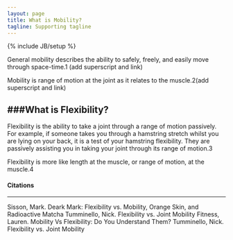 ```yaml
---
layout: page
title: What is Mobility?
tagline: Supporting tagline
---
```

{% include JB/setup %}

General mobility describes the ability to safely, freely, and easily move through space-time.1 (add superscript and link)

Mobility is range of motion at the joint as it relates to the muscle.2(add superscript and link)

###What is Flexibility?
---
Flexibility is the ability to take a joint through a range of motion passively. For example, if someone takes you through a hamstring stretch whilst you are lying on your back, it is a test of your hamstring flexibility. They are passively assisting you in taking your joint through its range of motion.3

Flexibility is more like length at the muscle, or range of motion, at the muscle.4

#### Citations
---
Sisson, Mark. Deark Mark: Flexibility vs. Mobility, Orange Skin, and Radioactive Matcha
Tumminello, Nick. Flexibility vs. Joint Mobility
Fitness, Lauren. Mobility Vs Flexibility: Do You Understand Them?
Tumminello, Nick. Flexibility vs. Joint Mobility


